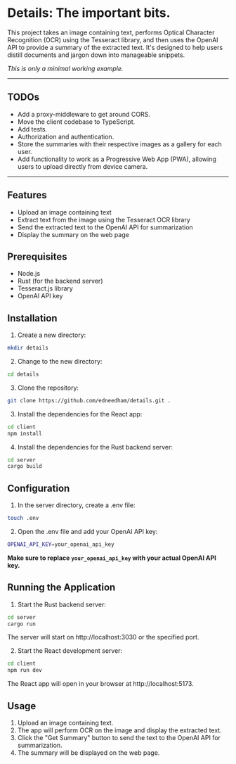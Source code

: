 # Details: The important bits.

This project takes an image containing text, performs Optical Character 
Recognition (OCR) using the Tesseract library, and then uses the OpenAI API 
to provide a summary of the extracted text. It's designed to help users 
distill documents and jargon down into manageable snippets.

*This is only a minimal working example.*

---
## TODOs
- Add a proxy-middleware to get around CORS.
- Move the client codebase to TypeScript.
- Add tests.
- Authorization and authentication.
- Store the summaries with their respective images as a gallery for
each user.
- Add functionality to work as a Progressive Web App (PWA), allowing users
to upload directly from device camera.
---

## Features
- Upload an image containing text
- Extract text from the image using the Tesseract OCR library
- Send the extracted text to the OpenAI API for summarization
- Display the summary on the web page

## Prerequisites
- Node.js
- Rust (for the backend server)
- Tesseract.js library
- OpenAI API key

## Installation
1. Create a new directory:
```bash
mkdir details
```
2. Change to the new directory:
```bash
cd details 
```
3. Clone the repository:
```bash
git clone https://github.com/edneedham/details.git .
```
3. Install the dependencies for the React app:
```bash
cd client
npm install
```
4. Install the dependencies for the Rust backend server:
```bash
cd server
cargo build
```
## Configuration
1. In the server directory, create a .env file:
```bash
touch .env
```
2. Open the .env file and add your OpenAI API key:
```bash
OPENAI_API_KEY=your_openai_api_key
```
**Make sure to replace `your_openai_api_key` with your actual OpenAI API key.**

## Running the Application
1. Start the Rust backend server:
```bash
cd server
cargo run 
```
The server will start on http://localhost:3030 or the specified port.

2. Start the React development server:
```bash
cd client
npm run dev 
```
The React app will open in your browser at http://localhost:5173.

## Usage
1. Upload an image containing text.
2. The app will perform OCR on the image and display the extracted text.
3. Click the "Get Summary" button to send the text to the OpenAI API for summarization.
4. The summary will be displayed on the web page.

